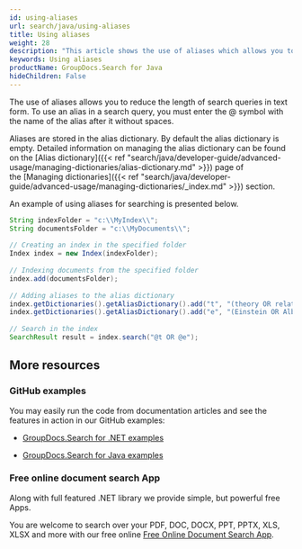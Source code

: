 ```yaml
---
id: using-aliases
url: search/java/using-aliases
title: Using aliases
weight: 28
description: "This article shows the use of aliases which allows you to reduce the length of search queries in text form."
keywords: Using aliases
productName: GroupDocs.Search for Java
hideChildren: False
---
```

The use of aliases allows you to reduce the length of search queries in text form. To use an alias in a search query, you must enter the @ symbol with the name of the alias after it without spaces.

Aliases are stored in the alias dictionary. By default the alias dictionary is empty. Detailed information on managing the alias dictionary can be found on the [Alias dictionary]({{< ref "search/java/developer-guide/advanced-usage/managing-dictionaries/alias-dictionary.md" >}}) page of the [Managing dictionaries]({{< ref "search/java/developer-guide/advanced-usage/managing-dictionaries/_index.md" >}}) section.

An example of using aliases for searching is presented below.



```java
String indexFolder = "c:\\MyIndex\\";
String documentsFolder = "c:\\MyDocuments\\";
 
// Creating an index in the specified folder
Index index = new Index(indexFolder);
 
// Indexing documents from the specified folder
index.add(documentsFolder);
 
// Adding aliases to the alias dictionary
index.getDictionaries().getAliasDictionary().add("t", "(theory OR relativity)");
index.getDictionaries().getAliasDictionary().add("e", "(Einstein OR Albert)");
 
// Search in the index
SearchResult result = index.search("@t OR @e");
```

## More resources

### GitHub examples

You may easily run the code from documentation articles and see the features in action in our GitHub examples:

*   [GroupDocs.Search for .NET examples](https://github.com/groupdocs-search/GroupDocs.Search-for-.NET)
    
*   [GroupDocs.Search for Java examples](https://github.com/groupdocs-search/GroupDocs.Search-for-Java)
    

### Free online document search App

Along with full featured .NET library we provide simple, but powerful free Apps.

You are welcome to search over your PDF, DOC, DOCX, PPT, PPTX, XLS, XLSX and more with our free online [Free Online Document Search App](https://products.groupdocs.app/search).
